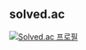 ## solved.ac 
[![Solved.ac 프로필](http://mazassumnida.wtf/api/v2/generate_badge?boj=jywn)](https://solved.ac/jywn)



